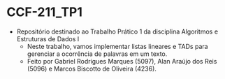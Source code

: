 # CCF-211_TP1
+ Repositório destinado ao Trabalho Prático 1 da disciplina Algoritmos e Estruturas de Dados I
    - Neste trabalho, vamos implementar listas lineares e TADs para gerenciar a ocorrência de palavras em um texto.
    - Feito por Gabriel Rodrigues Marques (5097), Alan Araújo dos Reis (5096) e Marcos Biscotto de Oliveira (4236).

